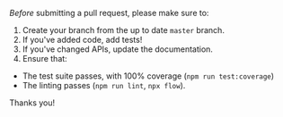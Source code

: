 _Before_ submitting a pull request, please make sure to:

1.  Create your branch from the up to date `master` branch.
2.  If you've added code, add tests!
3.  If you've changed APIs, update the documentation.
4.  Ensure that:

- The test suite passes, with 100% coverage (`npm run test:coverage`)
- The linting passes (`npm run lint`, `npx flow`).

Thanks you!
